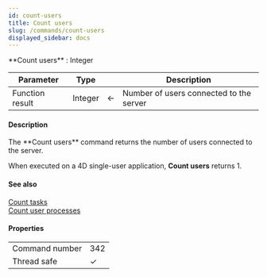 ```yaml
---
id: count-users
title: Count users
slug: /commands/count-users
displayed_sidebar: docs
---
```


<!--REF #_command_.Count users.Syntax-->**Count users**  : Integer<!-- END REF-->
<!--REF #_command_.Count users.Params-->
| Parameter | Type |  | Description |
| --- | --- | --- | --- |
| Function result | Integer | &#8592; | Number of users connected to the server |

<!-- END REF-->

#### Description 

<!--REF #_command_.Count users.Summary-->The **Count users** command returns the number of users connected to the server.<!-- END REF-->

When executed on a 4D single-user application, **Count users** returns 1.

#### See also 

[Count tasks](count-tasks.md)  
[Count user processes](count-user-processes.md)  

#### Properties
|  |  |
| --- | --- |
| Command number | 342 |
| Thread safe | &check; |


